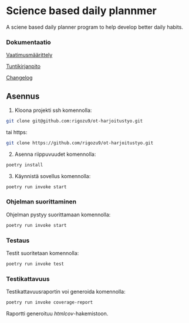 # Science based daily plannmer

A sciene based daily planner program to help develop better daily habits.

### Dokumentaatio

[Vaatimusmäärittely](https://github.com/rigozu9/ot-harjoitustyo/blob/main/daily-planner-app/dokumentaatio/vaatimusmaarittely.md)

[Tuntikirjanpito](https://github.com/rigozu9/ot-harjoitustyo/blob/main/daily-planner-app/dokumentaatio/tuntikirjanpito.md)

[Changelog](https://github.com/rigozu9/ot-harjoitustyo/blob/main/daily-planner-app/dokumentaatio/changelog.md)


## Asennus

1. Kloona projekti ssh komennolla: 
```bash
git clone git@github.com:rigozu9/ot-harjoitustyo.git
```
tai https:
```bash
git clone https://github.com/rigozu9/ot-harjoitustyo.git
```
2. Asenna riippuvuudet komennolla:

```bash
poetry install
```

3. Käynnistä sovellus komennolla:

```bash
poetry run invoke start
```

### Ohjelman suorittaminen

Ohjelman pystyy suorittamaan komennolla:

```bash
poetry run invoke start
```

### Testaus

Testit suoritetaan komennolla:

```bash
poetry run invoke test
```

### Testikattavuus

Testikattavuusraportin voi generoida komennolla:

```bash
poetry run invoke coverage-report
```

Raportti generoituu _htmlcov_-hakemistoon.